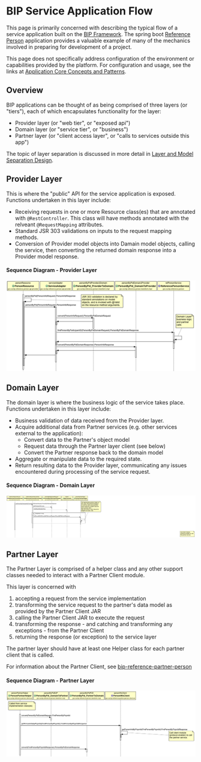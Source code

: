 # BIP Service Application Flow
This page is primarily concerned with describing the typical flow of a service application built on the [BIP Framework](https://github.com/department-of-veterans-affairs/bip-framework). The spring boot [Reference Person](https://github.com/department-of-veterans-affairs/bip-reference-person) application provides a valuable example of many of the mechanics involved in preparing for development of a project.

This page does not specifically address configuration of the environment or capabilities provided by the platform. For configuration and usage, see the links at [Application Core Concepts and Patterns](https://github.com/department-of-veterans-affairs/bip-reference-person#application-core-concepts-and-patterns).

## Overview
BIP applications can be thought of as being comprised of three layers (or "tiers"), each of which encapsulates functionality for the layer:
* Provider layer (or "web tier", or "exposed api")
* Domain layer (or "service tier", or "business")
* Partner layer (or "client access layer", or "calls to services outside this app")

The topic of layer separation is discussed in more detail in [Layer and Model Separation Design](design-layer-separation.md).

## Provider Layer
This is where the "public" API for the service application is exposed. Functions undertaken in this layer include:
* Receiving requests in one or more Resource class(es) that are annotated with `@RestController`. This class will have methods annotated with the relveant `@RequestMapping` attributes.
* Standard JSR 303 validations on inputs to the request mapping methods.
* Conversion of Provider model objects into Damain model objects, calling the service, then converting the returned domain response into a Provider model response.

#### Sequence Diagram - Provider Layer
<img alt="Provider Layer Sequence Diagram" src="images/sd-reference-person-layer-provider.png">

## Domain Layer
The domain layer is where the business logic of the service takes place. Functions undertaken in this layer include:
* Business validation of data received from the Provider layer.
* Acquire additional data from Partner services (e.g. other services external to the application):
	* Convert data to the Partner's object model
	* Request data through the Partner layer client (see below)
	* Convert the Partner response back to the domain model
* Aggregate or manipulate data to the required state.
* Return resulting data to the Provider layer, communicating any issues encountered during processing of the service request.

#### Sequence Diagram - Domain Layer
<img alt="Domain Layer Sequence Diagram" src="images/sd-reference-person-layer-domain.png">

## Partner Layer
The Partner Layer is comprised of a helper class and any other support classes needed to interact with a Partner Client module.

This layer is concerned with
1. accepting a request from the service implementation
2. transforming the service request to the partner's data model as provided by the Partner Client JAR
3. calling the Partner Client JAR to execute the request
4. transforming the response - and catching and transforming any exceptions - from the Partner Client
5. returning the response (or exception) to the service layer

The partner layer should have at least one Helper class for each partner client that is called.

For information about the Partner Client, see [bip-reference-partner-person](https://github.com/department-of-veterans-affairs/bip-reference-person/tree/master/bip-reference-partner-person)

#### Sequence Diagram - Partner Layer
<img alt="Partner Layer Sequence Diagram" src="images/sd-reference-person-layer-partner.png">

 